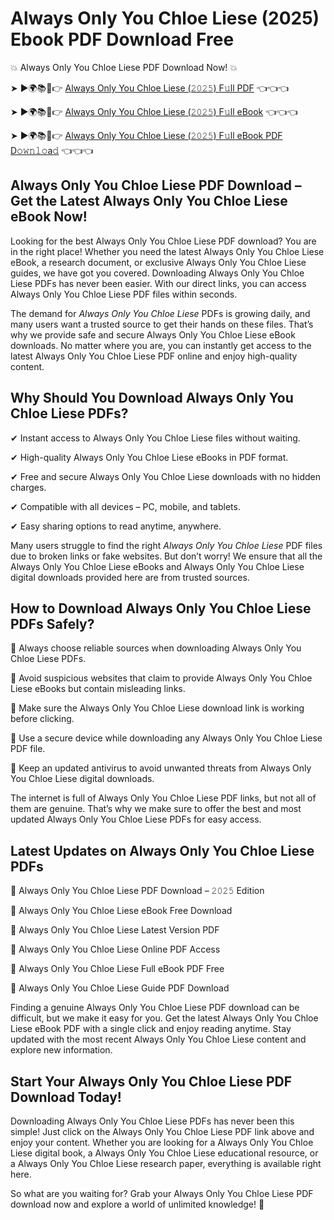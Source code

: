 # Always Only You Chloe Liese (2025) Ebook PDF Download Free

💥 Always Only You Chloe Liese PDF Download Now! 💥

➤ ►🌍📚📱👉 [Always Only You Chloe Liese (𝟸𝟶𝟸𝟻) F𝚞ll PDF](https://getpdf.xyz/always-only-you-chloe-liese) 👈👈👈


➤ ►🌍📚📱👉 [Always Only You Chloe Liese (𝟸𝟶𝟸𝟻) F𝚞ll eBook](https://getpdf.xyz/always-only-you-chloe-liese) 👈👈👈


➤ ►🌍📚📱👉 [Always Only You Chloe Liese (𝟸𝟶𝟸𝟻) F𝚞ll eBook PDF D𝚘𝚠𝚗𝚕𝚘a𝚍](https://getpdf.xyz/always-only-you-chloe-liese) 👈👈👈


## Always Only You Chloe Liese PDF Download – Get the Latest Always Only You Chloe Liese eBook Now!

Looking for the best Always Only You Chloe Liese PDF download? You are in the right place! Whether you need the latest Always Only You Chloe Liese eBook, a research document, or exclusive Always Only You Chloe Liese guides, we have got you covered. Downloading Always Only You Chloe Liese PDFs has never been easier. With our direct links, you can access Always Only You Chloe Liese PDF files within seconds.

The demand for *Always Only You Chloe Liese* PDFs is growing daily, and many users want a trusted source to get their hands on these files. That’s why we provide safe and secure Always Only You Chloe Liese eBook downloads. No matter where you are, you can instantly get access to the latest Always Only You Chloe Liese PDF online and enjoy high-quality content.

## Why Should You Download Always Only You Chloe Liese PDFs?

✔ Instant access to Always Only You Chloe Liese files without waiting.

✔ High-quality Always Only You Chloe Liese eBooks in PDF format.

✔ Free and secure Always Only You Chloe Liese downloads with no hidden charges.

✔ Compatible with all devices – PC, mobile, and tablets.

✔ Easy sharing options to read anytime, anywhere.

Many users struggle to find the right *Always Only You Chloe Liese* PDF files due to broken links or fake websites. But don’t worry! We ensure that all the Always Only You Chloe Liese eBooks and Always Only You Chloe Liese digital downloads provided here are from trusted sources.

## How to Download Always Only You Chloe Liese PDFs Safely?

📌 Always choose reliable sources when downloading Always Only You Chloe Liese PDFs.

📌 Avoid suspicious websites that claim to provide Always Only You Chloe Liese eBooks but contain misleading links.

📌 Make sure the Always Only You Chloe Liese download link is working before clicking.

📌 Use a secure device while downloading any Always Only You Chloe Liese PDF file.

📌 Keep an updated antivirus to avoid unwanted threats from Always Only You Chloe Liese digital downloads.

The internet is full of Always Only You Chloe Liese PDF links, but not all of them are genuine. That’s why we make sure to offer the best and most updated Always Only You Chloe Liese PDFs for easy access.

## Latest Updates on Always Only You Chloe Liese PDFs

🔹 Always Only You Chloe Liese PDF Download – 𝟸𝟶𝟸𝟻 Edition

🔹 Always Only You Chloe Liese eBook Free Download

🔹 Always Only You Chloe Liese Latest Version PDF

🔹 Always Only You Chloe Liese Online PDF Access

🔹 Always Only You Chloe Liese Full eBook PDF Free

🔹 Always Only You Chloe Liese Guide PDF Download

Finding a genuine Always Only You Chloe Liese PDF download can be difficult, but we make it easy for you. Get the latest Always Only You Chloe Liese eBook PDF with a single click and enjoy reading anytime. Stay updated with the most recent Always Only You Chloe Liese content and explore new information.

## Start Your Always Only You Chloe Liese PDF Download Today!

Downloading Always Only You Chloe Liese PDFs has never been this simple! Just click on the Always Only You Chloe Liese PDF link above and enjoy your content. Whether you are looking for a Always Only You Chloe Liese digital book, a Always Only You Chloe Liese educational resource, or a Always Only You Chloe Liese research paper, everything is available right here.

So what are you waiting for? Grab your Always Only You Chloe Liese PDF download now and explore a world of unlimited knowledge! 🚀